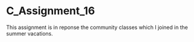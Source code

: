 # C_Assignment_16
This assignment is in reponse the community classes which I joined in the summer vacations.

